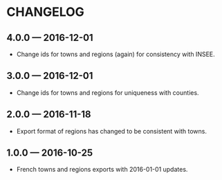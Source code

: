# CHANGELOG

## 4.0.0 — 2016-12-01

* Change ids for towns and regions (again) for consistency with INSEE.


## 3.0.0 — 2016-12-01

* Change ids for towns and regions for uniqueness with counties.


## 2.0.0 — 2016-11-18

* Export format of regions has changed to be consistent with towns.


## 1.0.0 — 2016-10-25

* French towns and regions exports with 2016-01-01 updates.
